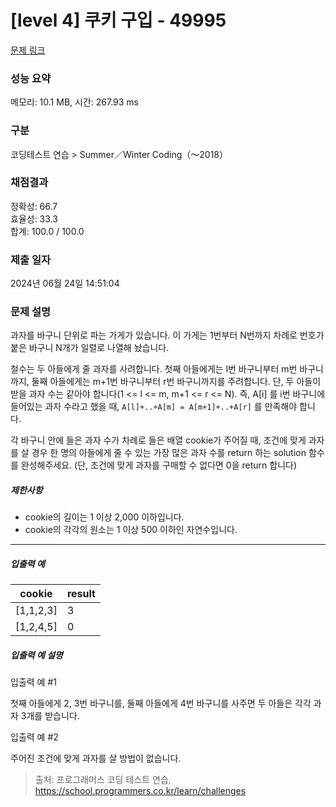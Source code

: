 # [level 4] 쿠키 구입 - 49995 

[문제 링크](https://school.programmers.co.kr/learn/courses/30/lessons/49995) 

### 성능 요약

메모리: 10.1 MB, 시간: 267.93 ms

### 구분

코딩테스트 연습 > Summer／Winter Coding（～2018）

### 채점결과

정확성: 66.7<br/>효율성: 33.3<br/>합계: 100.0 / 100.0

### 제출 일자

2024년 06월 24일 14:51:04

### 문제 설명

<p>과자를 바구니 단위로 파는 가게가 있습니다. 이 가게는 1번부터 N번까지 차례로 번호가 붙은 바구니 N개가 일렬로 나열해 놨습니다.</p>

<p>철수는 두 아들에게 줄 과자를 사려합니다. 첫째 아들에게는 l번 바구니부터 m번 바구니까지, 둘째 아들에게는 m+1번 바구니부터 r번 바구니까지를 주려합니다. 단, 두 아들이 받을 과자 수는 같아야 합니다(1 &lt;= l &lt;= m, m+1 &lt;= r &lt;= N). 즉,  A[i] 를 i번 바구니에 들어있는 과자 수라고 했을 때, <code>A[l]+..+A[m] = A[m+1]+..+A[r]</code> 를 만족해야 합니다.</p>

<p>각 바구니 안에 들은 과자 수가 차례로 들은 배열 cookie가 주어질 때, 조건에 맞게 과자를 살 경우 한 명의 아들에게 줄 수 있는 가장 많은 과자 수를 return 하는 solution 함수를 완성해주세요. (단, 조건에 맞게 과자를 구매할 수 없다면 0을 return 합니다)</p>

<h5>제한사항</h5>

<ul>
<li>cookie의 길이는 1 이상 2,000 이하입니다.</li>
<li>cookie의 각각의 원소는 1 이상 500 이하인 자연수입니다.</li>
</ul>

<hr>

<h5>입출력 예</h5>
<table class="table">
        <thead><tr>
<th>cookie</th>
<th>result</th>
</tr>
</thead>
        <tbody><tr>
<td>[1,1,2,3]</td>
<td>3</td>
</tr>
<tr>
<td>[1,2,4,5]</td>
<td>0</td>
</tr>
</tbody>
      </table>
<h5>입출력 예 설명</h5>

<p>입출력 예 #1</p>

<p>첫째 아들에게 2, 3번 바구니를, 둘째 아들에게 4번 바구니를 사주면 두 아들은 각각 과자 3개를 받습니다.</p>

<p>입출력 예 #2</p>

<p>주어진 조건에 맞게 과자를 살 방법이 없습니다.</p>


> 출처: 프로그래머스 코딩 테스트 연습, https://school.programmers.co.kr/learn/challenges